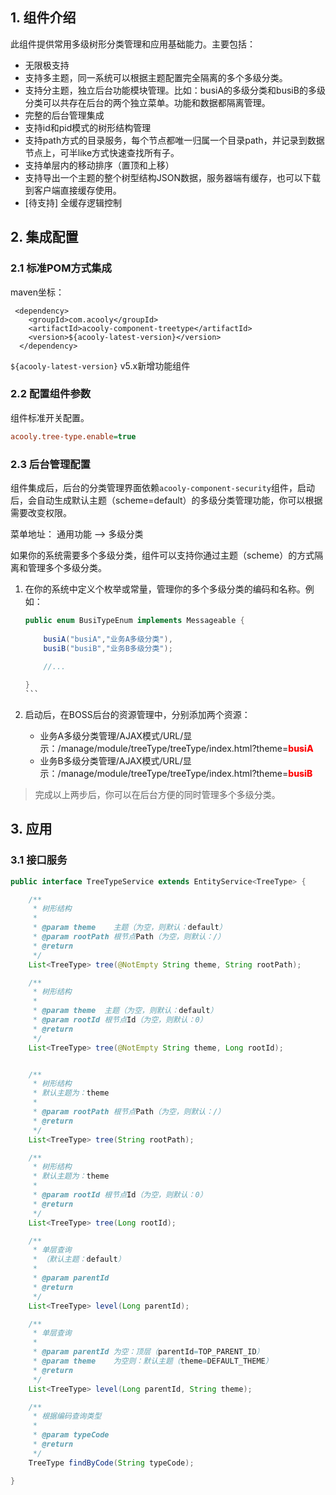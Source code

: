 <!-- title: 多级分类组件 -->
<!-- type: app -->
<!-- author: zhangpu -->
<!-- date: 2019-11-01 -->
## 1. 组件介绍

此组件提供常用多级树形分类管理和应用基础能力。主要包括：

* 无限极支持
* 支持多主题，同一系统可以根据主题配置完全隔离的多个多级分类。
* 支持分主题，独立后台功能模块管理。比如：busiA的多级分类和busiB的多级分类可以共存在后台的两个独立菜单。功能和数据都隔离管理。
* 完整的后台管理集成
* 支持id和pid模式的树形结构管理
* 支持path方式的目录服务，每个节点都唯一归属一个目录path，并记录到数据节点上，可半like方式快速查找所有子。
* 支持单层内的移动排序（置顶和上移）
* 支持导出一个主题的整个树型结构JSON数据，服务器端有缓存，也可以下载到客户端直接缓存使用。
* [待支持] 全缓存逻辑控制

## 2. 集成配置

### 2.1 标准POM方式集成

maven坐标：

     <dependency>
        <groupId>com.acooly</groupId>
        <artifactId>acooly-component-treetype</artifactId>
        <version>${acooly-latest-version}</version>
      </dependency>

`${acooly-latest-version}` v5.x新增功能组件

### 2.2 配置组件参数

组件标准开关配置。

````ini
acooly.tree-type.enable=true
````

### 2.3 后台管理配置

组件集成后，后台的分类管理界面依赖`acooly-component-security`组件，启动后，会自动生成默认主题（scheme=default）的多级分类管理功能，你可以根据需要改变权限。

菜单地址： 通用功能 --> 多级分类

如果你的系统需要多个多级分类，组件可以支持你通过主题（scheme）的方式隔离和管理多个多级分类。


1. 在你的系统中定义个枚举或常量，管理你的多个多级分类的编码和名称。例如：
	
	````java
	public enum BusiTypeEnum implements Messageable {
	   
		busiA("busiA","业务A多级分类"),
   		busiB("busiB","业务B多级分类");
   		
   		//...
	
	}
	```
	
2. 启动后，在BOSS后台的资源管理中，分别添加两个资源：
	
	* 业务A多级分类管理/AJAX模式/URL/显示：/manage/module/treeType/treeType/index.html?theme=<span style="color:red;font-weight:800;">busiA</span>
	* 业务B多级分类管理/AJAX模式/URL/显示：/manage/module/treeType/treeType/index.html?theme=<span style="color:red;font-weight:800;">busiB</span>
  	

>完成以上两步后，你可以在后台方便的同时管理多个多级分类。


## 3. 应用

### 3.1 接口服务

````java
public interface TreeTypeService extends EntityService<TreeType> {

    /**
     * 树形结构
     *
     * @param theme    主题（为空，则默认：default）
     * @param rootPath 根节点Path（为空，则默认：/）
     * @return
     */
    List<TreeType> tree(@NotEmpty String theme, String rootPath);

    /**
     * 树形结构
     *
     * @param theme  主题（为空，则默认：default）
     * @param rootId 根节点Id（为空，则默认：0）
     * @return
     */
    List<TreeType> tree(@NotEmpty String theme, Long rootId);


    /**
     * 树形结构
     * 默认主题为：theme
     *
     * @param rootPath 根节点Path（为空，则默认：/）
     * @return
     */
    List<TreeType> tree(String rootPath);

    /**
     * 树形结构
     * 默认主题为：theme
     *
     * @param rootId 根节点Id（为空，则默认：0）
     * @return
     */
    List<TreeType> tree(Long rootId);

    /**
     * 单层查询
     * （默认主题：default）
     *
     * @param parentId
     * @return
     */
    List<TreeType> level(Long parentId);

    /**
     * 单层查询
     *
     * @param parentId 为空：顶层（parentId=TOP_PARENT_ID）
     * @param theme    为空则：默认主题（theme=DEFAULT_THEME）
     * @return
     */
    List<TreeType> level(Long parentId, String theme);

    /**
     * 根据编码查询类型
     *
     * @param typeCode
     * @return
     */
    TreeType findByCode(String typeCode);

}
````



